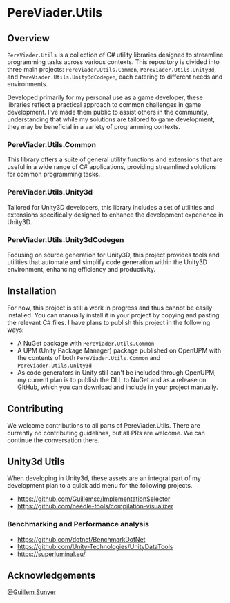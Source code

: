 # PereViader.Utils

## Overview
`PereViader.Utils` is a collection of C# utility libraries designed to streamline programming tasks across various contexts. This repository is divided into three main projects: `PereViader.Utils.Common`, `PereViader.Utils.Unity3d`, and `PereViader.Utils.Unity3dCodegen`, each catering to different needs and environments.

Developed primarily for my personal use as a game developer, these libraries reflect a practical approach to common challenges in game development. I've made them public to assist others in the community, understanding that while my solutions are tailored to game development, they may be beneficial in a variety of programming contexts.

### PereViader.Utils.Common
This library offers a suite of general utility functions and extensions that are useful in a wide range of C# applications, providing streamlined solutions for common programming tasks.

### PereViader.Utils.Unity3d
Tailored for Unity3D developers, this library includes a set of utilities and extensions specifically designed to enhance the development experience in Unity3D.

### PereViader.Utils.Unity3dCodegen
Focusing on source generation for Unity3D, this project provides tools and utilities that automate and simplify code generation within the Unity3D environment, enhancing efficiency and productivity.

## Installation
For now, this project is still a work in progress and thus cannot be easily installed. You can manually install it in your project by copying and pasting the relevant C# files. 
I have plans to publish this project in the following ways:
- A NuGet package with `PereViader.Utils.Common`
- A UPM (Unity Package Manager) package published on OpenUPM with the contents of both `PereViader.Utils.Common` and `PereViader.Utils.Unity3d`
- As code generators in Unity still can't be included through OpenUPM, my current plan is to publish the DLL to NuGet and as a release on GitHub, which you can download and include in your project manually.

## Contributing
We welcome contributions to all parts of PereViader.Utils. There are currently no contributing guidelines, but all PRs are welcome. We can continue the conversation there.


## Unity3d Utils

When developing in Unity3d, these assets are an integral part of my development plan to a quick add menu for the following projects.
- https://github.com/Guillemsc/ImplementationSelector
- https://github.com/needle-tools/compilation-visualizer

### Benchmarking and Performance analysis
- https://github.com/dotnet/BenchmarkDotNet
- https://github.com/Unity-Technologies/UnityDataTools
- https://superluminal.eu/



## Acknowledgements
[@Guillem Sunyer](https://github.com/Guillemsc)
